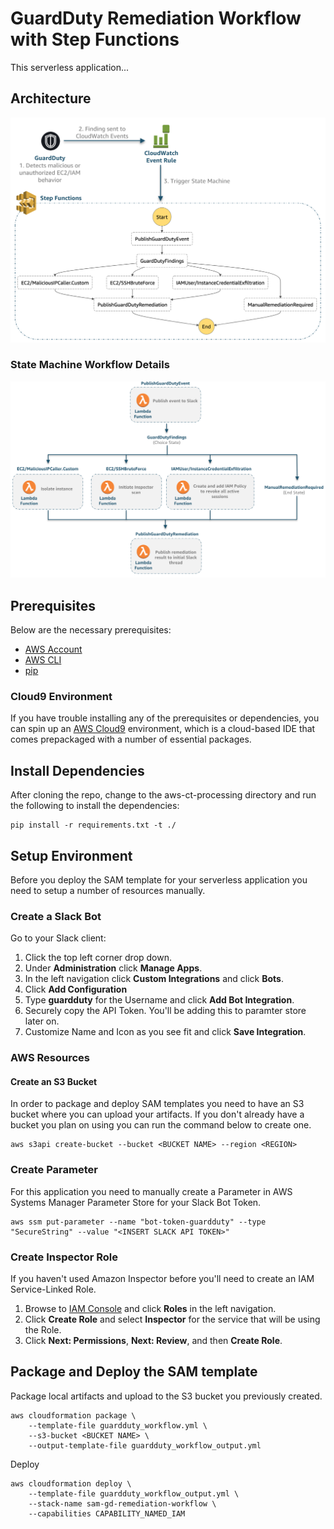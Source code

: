 # GuardDuty Remediation Workflow with Step Functions

This serverless application...

## Architecture

![Architecture](images/aws-gd-remediation-arch.png)

### State Machine Workflow Details

![Architecture](images/workflow.png)

## Prerequisites

Below are the necessary prerequisites:

*	[AWS Account](https://aws.amazon.com/premiumsupport/knowledge-center/create-and-activate-aws-account/)
*	[AWS CLI](https://aws.amazon.com/cli/)
*	[pip](https://pypi.org/project/pip/)

### Cloud9 Environment

If you have trouble installing any of the prerequisites or dependencies, you can spin up an [AWS Cloud9](https://aws.amazon.com/cloud9/) environment, which is a cloud-based IDE that comes prepackaged with a number of essential packages.

## Install Dependencies

After cloning the repo, change to the aws-ct-processing directory and run the following to install the dependencies:

```
pip install -r requirements.txt -t ./
```

## Setup Environment

Before you deploy the SAM template for your serverless application you need to setup a number of resources manually.

### Create a Slack Bot

Go to your Slack client:

1. Click the top left corner drop down.
2. Under **Administration** click **Manage Apps**.
3. In the left navigation click **Custom Integrations** and click **Bots**.
4. Click **Add Configuration**
5. Type **guardduty** for the Username and click **Add Bot Integration**.
6. Securely copy the API Token.  You'll be adding this to paramter store later on.
7. Customize Name and Icon as you see fit and click **Save Integration**.

### AWS Resources

#### Create an S3 Bucket

In order to package and deploy SAM templates you need to have an S3 bucket where you can upload your artifacts.  If you don't already have a bucket you plan on using you can run the command below to create one.

```
aws s3api create-bucket --bucket <BUCKET NAME> --region <REGION>
```

### Create Parameter

For this application you need to manually create a Parameter in AWS Systems Manager Parameter Store for your Slack Bot Token.

```
aws ssm put-parameter --name "bot-token-guardduty" --type "SecureString" --value "<INSERT SLACK API TOKEN>"
```

### Create Inspector Role

If you haven't used Amazon Inspector before you'll need to create an IAM Service-Linked Role.

1. Browse to [IAM Console](https://console.aws.amazon.com/iam/home#/home) and click **Roles** in the left navigation.
2. Click **Create Role** and select **Inspector** for the service that will be using the Role.
3. Click **Next: Permissions**, **Next: Review**, and then **Create Role**.

## Package and Deploy the SAM template

Package local artifacts and upload to the S3 bucket you previously created.

```
aws cloudformation package \
    --template-file guardduty_workflow.yml \
    --s3-bucket <BUCKET NAME> \
    --output-template-file guardduty_workflow_output.yml
```

Deploy

```
aws cloudformation deploy \
    --template-file guardduty_workflow_output.yml \
    --stack-name sam-gd-remediation-workflow \
    --capabilities CAPABILITY_NAMED_IAM
```
